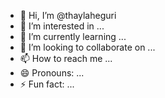 - 👋 Hi, I’m @thaylaheguri
- 👀 I’m interested in ...
- 🌱 I’m currently learning ...
- 💞️ I’m looking to collaborate on ...
- 📫 How to reach me ...
- 😄 Pronouns: ...
- ⚡ Fun fact: ...

<!---
thaylaheguri/thaylaheguri is a ✨ special ✨ repository because its `README.md` (this file) appears on your GitHub profile.
You can click the Preview link to take a look at your changes.
--->

